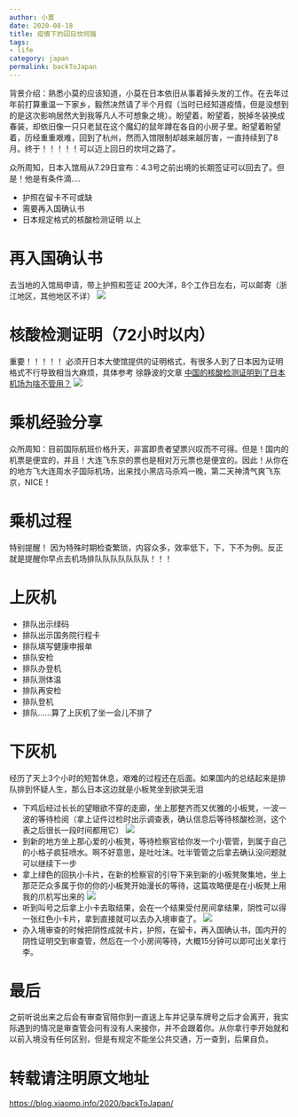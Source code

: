 ```yaml
---
author: 小莫
date: 2020-08-18
title: 疫情下的回日坎坷路
tags:
- life
category: japan
permalink: backToJapan
---
```

背景介绍：熟悉小莫的应该知道，小莫在日本依旧从事着掉头发的工作。在去年过年前打算重温一下家乡，毅然决然请了半个月假（当时已经知道疫情，但是没想到的是这次影响居然大到我等凡人不可想象之境）。盼望着，盼望着，脱掉冬装换成春装，却依旧像一只只老鼠在这个魔幻的鼠年蹲在各自的小房子里。盼望着盼望着，历经重重艰难，回到了杭州，然而入馆限制却越来越厉害，一直持续到了8月。终于！！！！！可以迈上回日的坎坷之路了。
<!-- more -->
众所周知，日本入馆局从7.29日宣布：4.3号之前出境的长期签证可以回去了。但是！他是有条件滴....
- 护照在留卡不可或缺
- 需要再入国确认书
- 日本规定格式的核酸检测证明
以上

# 再入国确认书
去当地的入馆局申请，带上护照和签证
200大洋，8个工作日左右，可以邮寄（浙江地区，其他地区不详）
![](https://oss.xiaomo.info/blog/toJapan.jpg)

# 核酸检测证明（72小时以内）
重要！！！！！
必须开日本大使馆提供的证明格式，有很多人到了日本因为证明格式不行导致相当大麻烦，具体参考 徐静波的文章 [中国的核酸检测证明到了日本机场为啥不管用？](https://mp.weixin.qq.com/s/hIc-GqUXgY5fy8_TkFPKPA)
![](https://oss.xiaomo.info/blog/china_certification.jpg)

# 乘机经验分享
众所周知：目前国际航班价格升天，非富即贵者望票兴叹而不可得。但是！国内的机票是便宜的，并且！大连飞东京的票也是相对万元票也是便宜的。因此！从你在的地方飞大连周水子国际机场，出来找小黑店马杀鸡一晚，第二天神清气爽飞东京，NICE！

# 乘机过程
特别提醒！
因为特殊时期检查繁琐，内容众多，效率低下，下，下不为例。反正就是提醒你早点去机场排队队队队队队队！！！

# 上灰机
- 排队出示绿码
- 排队出示国务院行程卡
- 排队填写健康申报单
- 排队安检
- 排队办登机
- 排队测体温
- 排队再安检
- 排队登机
- 排队……算了上灰机了坐一会儿不排了


# 下灰机
经历了天上3个小时的短暂休息，艰难的过程还在后面。如果国内的总结起来是排队排到怀疑人生，那么日本这边就是小板凳坐到欲哭无泪

- 下鸡后经过长长的望眼欲不穿的走廊，坐上那整齐而又优雅的小板凳，一波一波的等待检阅（拿上证件过检时出示调查表，确认信息后等待核酸检测，这个表之后很长一段时间都用它）
![](https://oss.xiaomo.info/blog/chair.jpg)
- 到新的地方坐上那心爱的小板凳，等待检察官给你发一个小管管，到属于自己的小格子疯狂喷水。啊不好意思，是吐吐沫。吐半管管之后拿去确认没问题就可以继续下一步
- 拿上绿色的回执小卡片，在新的检察官的引导下来到新的小板凳聚集地，坐上那茫茫众多属于你的你的小板凳开始漫长的等待，这篇攻略便是在小板凳上用我的爪机写出来的
![](https://oss.xiaomo.info/blog/check_result.jpg)
- 听到叫号之后拿上小卡去取结果，会在一个结果受付房间拿结果，阴性可以得一张红色小卡片，拿到直接就可以去办入境审查了。
![](https://oss.xiaomo.info/blog/check_certification.jpg)
- 办入境审查的时候把阴性成就卡片，护照，在留卡，再入国确认书，国内开的阴性证明交到审查管，然后在一个小房间等待，大概15分钟可以即可出关拿行李。

# 最后
之前听说出来之后会有审查官陪你到一直送上车并记录车牌号之后才会离开，我实际遇到的情况是审查管会问有没有人来接你，并不会跟着你。从你拿行李开始就和以前入境没有任何区别，但是有规定不能坐公共交通，万一查到，后果自负。

# 转载请注明原文地址
https://blog.xiaomo.info/2020/backToJapan/